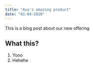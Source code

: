 ```yaml
---
title: "Axa's amazing product"
date: "01-04-2020"
---
```


This is a blog post about our new offering

## What this?

1. Yooo
2. Hehehe

